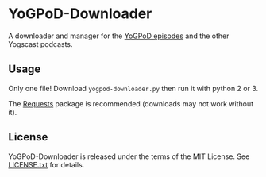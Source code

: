 # YoGPoD-Downloader #

A downloader and manager for the [YoGPoD episodes](https://directory.libsyn.com/shows/view/id/yogpod) and the other Yogscast podcasts.

## Usage ##

Only one file! Download `yogpod-downloader.py` then run it with python 2 or 3.

The [Requests](http://docs.python-requests.org/) package is recommended (downloads may not work without it).

## License ##

YoGPoD-Downloader is released under the terms of the MIT License. See [LICENSE.txt](LICENSE.txt) for details.
